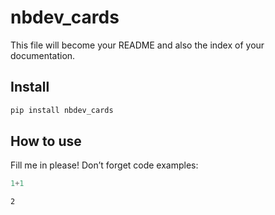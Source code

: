 # nbdev_cards


<!-- WARNING: THIS FILE WAS AUTOGENERATED! DO NOT EDIT! -->

This file will become your README and also the index of your
documentation.

## Install

``` sh
pip install nbdev_cards
```

## How to use

Fill me in please! Don’t forget code examples:

``` python
1+1
```

    2
